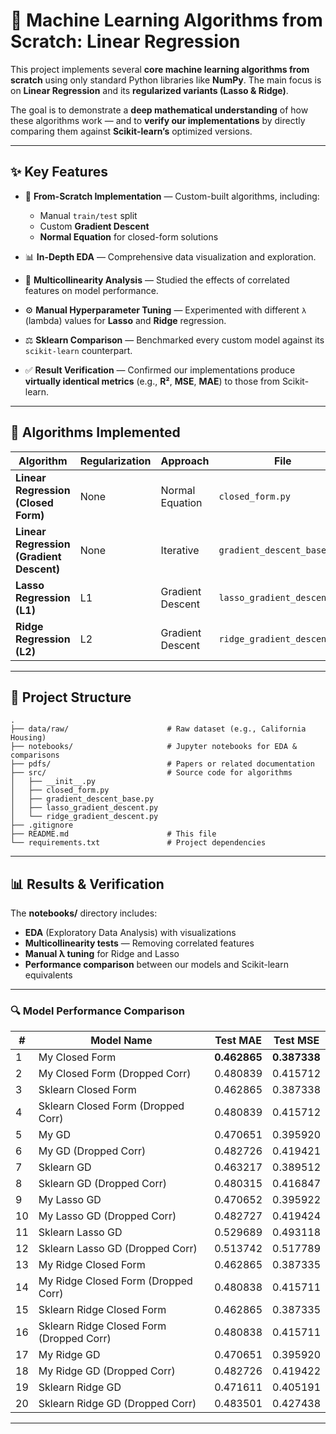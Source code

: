 # 🧠 Machine Learning Algorithms from Scratch: Linear Regression

This project implements several **core machine learning algorithms from scratch** using only standard Python libraries like **NumPy**.
The main focus is on **Linear Regression** and its **regularized variants (Lasso & Ridge)**.

The goal is to demonstrate a **deep mathematical understanding** of how these algorithms work — and to **verify our implementations** by directly comparing them against **Scikit-learn’s** optimized versions.

---

## ✨ Key Features

* 🧩 **From-Scratch Implementation** — Custom-built algorithms, including:

  * Manual `train/test` split
  * Custom **Gradient Descent**
  * **Normal Equation** for closed-form solutions

* 📊 **In-Depth EDA** — Comprehensive data visualization and exploration.

* 🔗 **Multicollinearity Analysis** — Studied the effects of correlated features on model performance.

* ⚙️ **Manual Hyperparameter Tuning** — Experimented with different `λ` (lambda) values for **Lasso** and **Ridge** regression.

* ⚖️ **Sklearn Comparison** — Benchmarked every custom model against its `scikit-learn` counterpart.

* ✅ **Result Verification** — Confirmed our implementations produce **virtually identical metrics** (e.g., **R²**, **MSE**, **MAE**) to those from Scikit-learn.

---

## 🤖 Algorithms Implemented

| Algorithm                                | Regularization | Approach         | File                        |
| ---------------------------------------- | -------------- | ---------------- | --------------------------- |
| **Linear Regression (Closed Form)**      | None           | Normal Equation  | `closed_form.py`            |
| **Linear Regression (Gradient Descent)** | None           | Iterative        | `gradient_descent_base.py`  |
| **Lasso Regression (L1)**                | L1             | Gradient Descent | `lasso_gradient_descent.py` |
| **Ridge Regression (L2)**                | L2             | Gradient Descent | `ridge_gradient_descent.py` |

---

## 📁 Project Structure

```
.
├── data/raw/                      # Raw dataset (e.g., California Housing)
├── notebooks/                     # Jupyter notebooks for EDA & comparisons
├── pdfs/                          # Papers or related documentation
├── src/                           # Source code for algorithms
│   ├── __init__.py
│   ├── closed_form.py
│   ├── gradient_descent_base.py
│   ├── lasso_gradient_descent.py
│   └── ridge_gradient_descent.py
├── .gitignore
├── README.md                      # This file
└── requirements.txt               # Project dependencies
```

---

## 📊 Results & Verification

The **notebooks/** directory includes:

* **EDA** (Exploratory Data Analysis) with visualizations
* **Multicollinearity tests** — Removing correlated features
* **Manual λ tuning** for Ridge and Lasso
* **Performance comparison** between our models and Scikit-learn equivalents

---

### 🔍 Model Performance Comparison

| #  | Model Name                               | Test MAE     | Test MSE     |
| -- | ---------------------------------------- | ------------ | ------------ |
| 1  | My Closed Form                           | **0.462865** | **0.387338** |
| 2  | My Closed Form (Dropped Corr)            | 0.480839     | 0.415712     |
| 3  | Sklearn Closed Form                      | 0.462865     | 0.387338     |
| 4  | Sklearn Closed Form (Dropped Corr)       | 0.480839     | 0.415712     |
| 5  | My GD                                    | 0.470651     | 0.395920     |
| 6  | My GD (Dropped Corr)                     | 0.482726     | 0.419421     |
| 7  | Sklearn GD                               | 0.463217     | 0.389512     |
| 8  | Sklearn GD (Dropped Corr)                | 0.480315     | 0.416847     |
| 9  | My Lasso GD                              | 0.470652     | 0.395922     |
| 10 | My Lasso GD (Dropped Corr)               | 0.482727     | 0.419424     |
| 11 | Sklearn Lasso GD                         | 0.529689     | 0.493118     |
| 12 | Sklearn Lasso GD (Dropped Corr)          | 0.513742     | 0.517789     |
| 13 | My Ridge Closed Form                     | 0.462865     | 0.387335     |
| 14 | My Ridge Closed Form (Dropped Corr)      | 0.480838     | 0.415711     |
| 15 | Sklearn Ridge Closed Form                | 0.462865     | 0.387335     |
| 16 | Sklearn Ridge Closed Form (Dropped Corr) | 0.480838     | 0.415711     |
| 17 | My Ridge GD                              | 0.470651     | 0.395920     |
| 18 | My Ridge GD (Dropped Corr)               | 0.482726     | 0.419422     |
| 19 | Sklearn Ridge GD                         | 0.471611     | 0.405191     |
| 20 | Sklearn Ridge GD (Dropped Corr)          | 0.483501     | 0.427438     |

---


